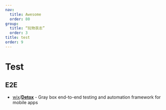 ```yaml
---
nav:
  title: Awesome
  order: 80
group:
  title: “玩物丧志”
  order: 3
title: test
order: 9
---
```


# Test

## E2E

- [wix](https://github.com/wix?type=source)/**[Detox](https://github.com/wix/Detox)** - Gray box end-to-end testing and automation framework for mobile apps